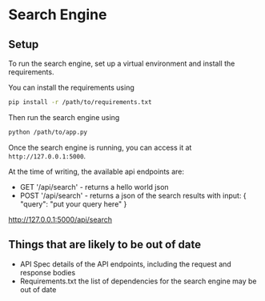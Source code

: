 # Search Engine

## Setup

To run the search engine, set up a virtual environment and install the requirements.

You can install the requirements using

```bash
pip install -r /path/to/requirements.txt
```

Then run the search engine using

```bash
python /path/to/app.py
```

Once the search engine is running, you can access it at `http://127.0.0.1:5000`.

At the time of writing, the available api endpoints are:
- GET '/api/search' - returns a hello world json
- POST '/api/search' - returns a json of the search results with input: { "query": "put your query here" }

http://127.0.0.1:5000/api/search


## Things that are likely to be out of date

- API Spec details of the API endpoints, including the request and response bodies
- Requirements.txt the list of dependencies for the search engine may be out of date

